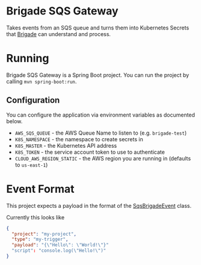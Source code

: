 # Brigade SQS Gateway
Takes events from an SQS queue and turns them into Kubernetes Secrets that [Brigade](https://github.com/Azure/brigade) can understand and process.

# Running
Brigade SQS Gateway is a Spring Boot project. You can run the project by calling `mvn spring-boot:run`.

## Configuration
You can configure the application via environment variables as documented below.

- `AWS_SQS_QUEUE` - the AWS Queue Name to listen to (e.g. `brigade-test`)
- `K8S_NAMESPACE` - the namespace to create secrets in
- `K8S_MASTER` - the Kubernetes API address
- `K8S_TOKEN` - the service account token to use to authenticate
- `CLOUD_AWS_REGION_STATIC` - the AWS region you are running in (defaults to `us-east-1`)

# Event Format
This project expects a payload in the format of the [SqsBrigadeEvent](src/main/java/com/lewisheadden/brigadesqsgateway/sqs/SqsBrigadeEvent.java) class.

Currently this looks like

```json
{
  "project": "my-project",
  "type": "my-trigger",
  "payload": "{\"Hello\": \"World!\"}"
  "script": "console.log(\"Hello!\")"
}
```